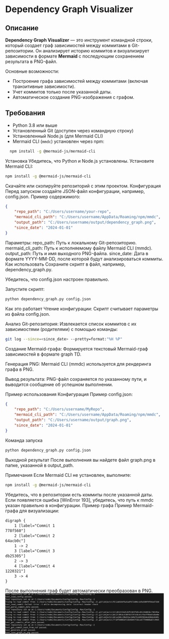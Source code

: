 # Dependency Graph Visualizer

## Описание

**Dependency Graph Visualizer** — это инструмент командной строки, который создает граф зависимостей между коммитами в Git-репозитории. Он анализирует историю коммитов и визуализирует зависимости в формате **Mermaid** с последующим сохранением результата в PNG-файл.

Основные возможности:
- Построение графа зависимостей между коммитами (включая транзитивные зависимости).
- Учет коммитов только после указанной даты.
- Автоматическое создание PNG-изображения с графом.

## Требования

- Python 3.8 или выше
- Установленный Git (доступен через командную строку)
- Установленный Node.js (для Mermaid CLI)
- Mermaid CLI (`mmdc`) установлен через npm:
```bash
  npm install -g @mermaid-js/mermaid-cli
```
Установка
Убедитесь, что Python и Node.js установлены.
Установите Mermaid CLI:
```bash
npm install -g @mermaid-js/mermaid-cli
```
Скачайте или скопируйте репозиторий с этим проектом.
Конфигурация
Перед запуском создайте JSON-файл конфигурации, например, config.json. Пример содержимого:

```json
{
    "repo_path": "C:/Users/username/your-repo",
    "mermaid_cli_path": "C:/Users/username/AppData/Roaming/npm/mmdc",
    "output_path": "C:/Users/username/output/dependency_graph.png",
    "since_date": "2024-01-01"
}
```
Параметры:
repo_path: Путь к локальному Git-репозиторию.
mermaid_cli_path: Путь к исполняемому файлу Mermaid CLI (mmdc).
output_path: Путь и имя выходного PNG-файла.
since_date: Дата в формате YYYY-MM-DD, после которой будут анализироваться коммиты.
Как использовать
Сохраните скрипт в файл, например, dependency_graph.py.

Убедитесь, что config.json настроен правильно.

Запустите скрипт:

```bash
python dependency_graph.py config.json
```
Как это работает
Чтение конфигурации: Скрипт считывает параметры из файла config.json.

Анализ Git-репозитория: Извлекается список коммитов с их зависимостями (родителями) с помощью команды:

```bash
git log --since=<since_date> --pretty=format:"%H %P"
```
Создание Mermaid-графа: Формируется текстовый Mermaid-граф зависимостей в формате graph TD.

Генерация PNG: Mermaid CLI (mmdc) используется для рендеринга графа в PNG.

Вывод результата: PNG-файл сохраняется по указанному пути, и выводится сообщение об успешном выполнении.

Пример использования
Конфигурация
Пример config.json:

```json
{
    "repo_path": "C:/Users/username/MyRepo",
    "mermaid_cli_path": "C:/Users/username/AppData/Roaming/npm/mmdc",
    "output_path": "C:/Users/username/output/graph.png",
    "since_date": "2024-01-01"
}
```
Команда запуска
```bash
python dependency_graph.py config.json
```
Выходной результат
После выполнения вы найдете файл graph.png в папке, указанной в output_path.

Примечания
Если Mermaid CLI не установлен, выполните:
```bash
npm install -g @mermaid-js/mermaid-cli
```
Убедитесь, что в репозитории есть коммиты после указанной даты.
Если появляется ошибка [WinError 193], убедитесь, что путь к mmdc указан правильно в конфигурации.
Пример графа
Пример Mermaid-графа для визуализации:

```csv
digraph {
	1 [label="Commit 1
778f560"]
	2 [label="Commit 2
64acb0c"]
	1 -> 2
	3 [label="Commit 3
db25305"]
	2 -> 3
	4 [label="Commit 4
1220321"]
	3 -> 4
}
```
После выполнения граф будет автоматически преобразован в PNG.
![Скриншот результата](photo/photo1.png)